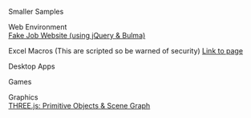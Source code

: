 Smaller Samples

Web Environment
<br>
<a href="comp-business-site/home.html">Fake Job Website (using jQuery & Bulma)</a>

Excel Macros (This are scripted so be warned of security)
[Link to page](excel-macros/macros.html)

Desktop Apps

Games

Graphics
<br>
[THREE.js: Primitive Objects & Scene Graph](three/1-shapes-scenegraph/page.html)